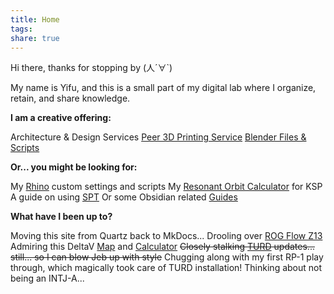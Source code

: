 ```yaml
---
title: Home
tags: 
share: true
---
```

Hi there, thanks for stopping by (人´∀\`)

My name is Yifu, and this is a small part of my digital lab where I organize, retain, and share knowledge.


**I am a creative offering:**

Architecture & Design Services 
[Peer 3D Printing Service](./Projects/2024/Yifu%20Design%20Lab/index.md) 
[Blender Files & Scripts](https://30salt.gumroad.com/) 


**Or... you might be looking for:**

My [Rhino](./Wiki/Rhino.md) custom settings and scripts 
My [Resonant Orbit Calculator](./Configs/Files/Resonant%20Orbit%20Calculator.py) for KSP 
A guide on using [SPT](./Projects/2024/Escape%20From%20Tarkov/index.md) 
Or some Obsidian related [Guides](../Guides.md) 


**What have I been up to?**

Moving this site from Quartz back to MkDocs...
Drooling over [ROG Flow Z13](https://rog.asus.com/ca-en/laptops/rog-flow/rog-flow-z13-2025/)
Admiring this DeltaV [Map](https://deltavmap.github.io/?system=Solar) and [Calculator](https://deltavmap.github.io/calculators.html?system=earth)
~~Closely stalking [TURD](https://forum.kerbalspaceprogram.com/topic/174188-112x-textures-unlimited-recolour-depot/) updates... still... so I can blow Jeb up with style~~ Chugging along with my first RP-1 play through, which magically took care of TURD installation! 
Thinking about not being an INTJ-A...
